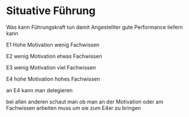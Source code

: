 # Situative Führung

Was kann Führungskraft tun damit Angestellter gute Performance liefern kann

E1
Hohe Motivation
wenig Fachwissen

E2
wenig Motivation
etwas Fachwissen

E3
wenig Motivation
viel Fachwissen

E4
hohe Motivation
hohes Fachwissen

an E4 kann man delegieren

bei allen anderen schaut man ob man an der Motivation oder am Fachwissen arbeiten muss um sie zum E4er zu bringen
